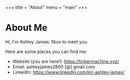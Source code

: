 +++
title = "About"
menu = "main"
+++

# About Me

Hi, I'm Ashley James. Nice to meet you.

Here are some places you can find me:  
- Website (you are here!): https://tinkermachine.xyz/  
- Email: ashleyjames2800 [@] gmail.com  
- LinkedIn: https://www.linkedin.com/in/-ashley-james/